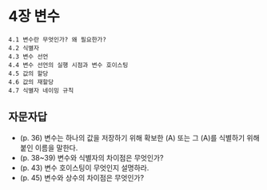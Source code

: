 # 4장 변수

```
4.1 변수란 무엇인가? 왜 필요한가?
4.2 식별자
4.3 변수 선언
4.4 변수 선언의 실행 시점과 변수 호이스팅
4.5 값의 할당
4.6 값의 재할당
4.7 식별자 네이밍 규칙
```

## 자문자답

- (p. 36) 변수는 하나의 값을 저장하기 위해 확보한 (A) 또는 그 (A)를 식별하기 위해 붙인 이름을 말한다.
- (p. 38~39) 변수와 식별자의 차이점은 무엇인가?
- (p. 43) 변수 호이스팅이 무엇인지 설명하라.
- (p. 45) 변수와 상수의 차이점은 무엇인가?
